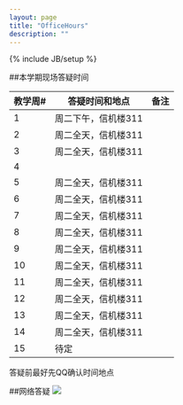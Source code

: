 ```yaml
---
layout: page
title: "OfficeHours"
description: ""
---
```

{% include JB/setup %}

##本学期现场答疑时间

<SCRIPT LANGUAGE="JavaScript">
var firstDay = new Date(2015,8,13,0,0,0); //2015-9-13
var now = Date.now();
var week =  Math.round((now-firstDay.getTime())/86400000.0/7.0+0.5);
if(week<0||week>19) week=0;
document.write("提示：本周是本学期的第<b><font color=blue>"+week+"</font></b>教学周");
</SCRIPT>

<table class="table table-bordered table-condensed">
 <thead>
   <tr>
      <th>教学周# </th>
      <th>答疑时间和地点</th>
	  <th>备注</th>
   </tr>
 </thead> 
 <tbody>
   <tr>
      <td>1  </td>
      <td>周二下午，信机楼311  </td>
      <td> </td>
   </tr>

   <tr>
      <td>2  </td>
      <td>周二全天，信机楼311</td>
      <td> </td>
   </tr>
   <tr>
      <td>3  </td>
      <td>周二全天，信机楼311 </td>
      <td> </td>
   </tr>
   <tr>
      <td>4  </td>
      <td> </td>
      <td> </td>
   </tr>
   <tr>
      <td>5  </td>
      <td>周二全天，信机楼311 </td>
      <td> </td>
   </tr>
   <tr>
      <td>6  </td>
      <td>周二全天，信机楼311 </td>
      <td> </td>
   </tr>
   <tr>
      <td>7  </td>
      <td>周二全天，信机楼311 </td>
      <td> </td>
   </tr>
   <tr>
      <td>8  </td>
      <td>周二全天，信机楼311</td>
      <td> </td>
   </tr>
   <tr>
      <td>9  </td>
      <td>周二全天，信机楼311 </td>
      <td> </td>
   </tr>
   <tr>
      <td>10  </td>
      <td>周二全天，信机楼311</td>
      <td> </td>
   </tr>
   <tr>
      <td>11  </td>
      <td>周二全天，信机楼311</td>
      <td> </td>
   </tr>
   <tr>
      <td>12  </td>
      <td>周二全天，信机楼311  </td>
      <td> </td>
   </tr>
   <tr>
      <td>13  </td>
      <td>周二全天，信机楼311 </td>
      <td> </td>
   </tr>
   <tr>
      <td>14  </td>
      <td>周二全天，信机楼311 </td>
      <td> </td>
   </tr>
   <tr>
      <td>15  </td>
      <td>待定</td>
      <td> </td>
   </tr>


 </tbody>
</table>

答疑前最好先QQ确认时间地点

##网络答疑
![](http://i.imgur.com/VqoCatq.png)

